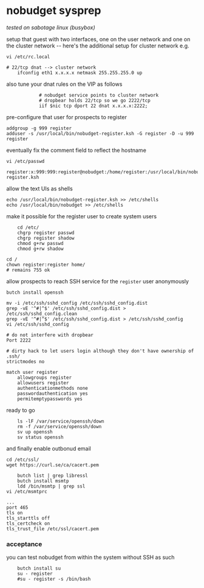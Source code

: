 # nobudget sysprep

_tested on sabotage linux (busybox)_

setup that guest with two interfaces, one on the user network and one on the cluster network
-- here's the additional setup for cluster network e.g.

	vi /etc/rc.local

	# 22/tcp dnat --> cluster network
        ifconfig eth1 x.x.x.x netmask 255.255.255.0 up

also tune your dnat rules on the VIP as follows

                # nobudget service points to cluster network
                # dropbear holds 22/tcp so we go 2222/tcp
                iif $nic tcp dport 22 dnat x.x.x.x:2222;

pre-configure that user for prospects to register

	addgroup -g 999 register
	adduser -s /usr/local/bin/nobudget-register.ksh -G register -D -u 999 register

eventually fix the comment field to reflect the hostname

	vi /etc/passwd

	register:x:999:999:register@nobudget:/home/register:/usr/local/bin/nobudget-register.ksh

allow the text UIs as shells

	echo /usr/local/bin/nobudget-register.ksh >> /etc/shells
	echo /usr/local/bin/nobudget >> /etc/shells

make it possible for the register user to create system users

        cd /etc/
        chgrp register passwd
        chgrp register shadow
        chmod g+rw passwd
        chmod g+rw shadow

	cd /
	chown register:register home/
	# remains 755 ok

allow prospects to reach SSH service for the `register` user anonymously

	butch install openssh

	mv -i /etc/ssh/sshd_config /etc/ssh/sshd_config.dist
	grep -vE '^#|^$' /etc/ssh/sshd_config.dist > /etc/ssh/sshd_config.clean
	grep -vE '^#|^$' /etc/ssh/sshd_config.dist > /etc/ssh/sshd_config
	vi /etc/ssh/sshd_config

	# do not interfere with dropbear
	Port 2222

	# dirty hack to let users login although they don't have ownership of .ssh/
	strictmodes no

	match user register
		allowgroups register
		allowusers register
		authenticationmethods none
		passwordauthentication yes
		permitemptypasswords yes

ready to go

        ls -lF /var/service/openssh/down
        rm -f /var/service/openssh/down
        sv up openssh
        sv status openssh

and finally enable outbonud email

	cd /etc/ssl/
	wget https://curl.se/ca/cacert.pem

        butch list | grep libressl
        butch install msmtp
        ldd /bin/msmtp | grep ssl
	vi /etc/msmtprc

	...
	port 465
	tls on
	tls_starttls off
	tls_certcheck on
	tls_trust_file /etc/ssl/cacert.pem

### acceptance

you can test nobudget from within the system without SSH as such

        butch install su
        su - register
        #su - register -s /bin/bash

